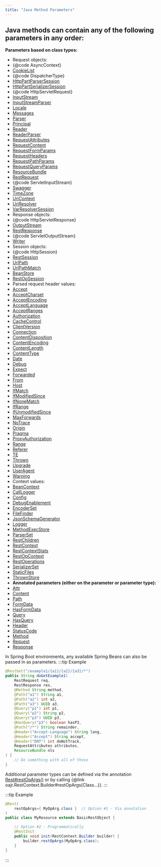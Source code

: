 ```yaml
---
title: "Java Method Parameters"
---
```


Java methods can contain any of the following parameters in any order:
-
**Parameters based on class types:**
- Request objects:
- \{@code AsyncContext\}
- [CookieList](../apidocs/org/apache/juneau/rest/arg/CookieList.html)
- \{@code DispatcherType\}
- [HttpPartParserSession](../apidocs/org/apache/juneau/httppart/HttpPartParserSession.html)
- [HttpPartSerializerSession](../apidocs/org/apache/juneau/httppart/HttpPartSerializerSession.html)
- \{@code HttpServletRequest\}
- [InputStream](../apidocs/java/io/InputStream.html)
- [InputStreamParser](../apidocs/org/apache/juneau/parser/InputStreamParser.html)
- [Locale](../apidocs/java/util/Locale.html)
- [Messages](../apidocs/org/apache/juneau/cp/Messages.html)
- [Parser](../apidocs/org/apache/juneau/parser/Parser.html)
- [Principal](../apidocs/java/security/Principal.html)
- [Reader](../apidocs/java/io/Reader.html)
- [ReaderParser](../apidocs/org/apache/juneau/parser/ReaderParser.html)
- [RequestAttributes](../apidocs/org/apache/juneau/rest/httppart/RequestAttributes.html)
- [RequestContent](../apidocs/org/apache/juneau/rest/httppart/RequestContent.html)
- [RequestFormParams](../apidocs/org/apache/juneau/rest/httppart/RequestFormParams.html)
- [RequestHeaders](../apidocs/org/apache/juneau/rest/httppart/RequestHeaders.html)
- [RequestPathParams](../apidocs/org/apache/juneau/rest/httppart/RequestPathParams.html)
- [RequestQueryParams](../apidocs/org/apache/juneau/rest/httppart/RequestQueryParams.html)
- [ResourceBundle](../apidocs/java/util/ResourceBundle.html)
- [RestRequest](../apidocs/org/apache/juneau/rest/RestRequest.html)
- \{@code ServletInputStream\}
- [Swagger](../apidocs/org/apache/juneau/dto/swagger/Swagger.html)
- [TimeZone](../apidocs/java/util/TimeZone.html)
- [UriContext](../apidocs/org/apache/juneau/UriContext.html)
- [UriResolver](../apidocs/org/apache/juneau/UriResolver.html)
- [VarResolverSession](../apidocs/org/apache/juneau/svl/VarResolverSession.html)
- Response objects:
- \{@code HttpServletResponse\}
- [OutputStream](../apidocs/java/io/OutputStream.html)
- [RestResponse](../apidocs/org/apache/juneau/rest/RestResponse.html)
- \{@code ServletOutputStream\}
- [Writer](../apidocs/java/io/Writer.html)
- Session objects:
- \{@code HttpSession\}
- [RestSession](../apidocs/org/apache/juneau/rest/RestSession.html)
- [UrlPath](../apidocs/org/apache/juneau/rest/util/UrlPath.html)
- [UrlPathMatch](../apidocs/org/apache/juneau/rest/util/UrlPathMatch.html)
- [BeanStore](../apidocs/org/apache/juneau/cp/BeanStore.html)
- [RestOpSession](../apidocs/org/apache/juneau/rest/RestOpSession.html)
- Parsed request header values:
- [Accept](../apidocs/org/apache/juneau/http/header/Accept.html)
- [AcceptCharset](../apidocs/org/apache/juneau/http/header/AcceptCharset.html)
- [AcceptEncoding](../apidocs/org/apache/juneau/http/header/AcceptEncoding.html)
- [AcceptLanguage](../apidocs/org/apache/juneau/http/header/AcceptLanguage.html)
- [AcceptRanges](../apidocs/org/apache/juneau/http/header/AcceptRanges.html)
- [Authorization](../apidocs/org/apache/juneau/http/header/Authorization.html)
- [CacheControl](../apidocs/org/apache/juneau/http/header/CacheControl.html)
- [ClientVersion](../apidocs/org/apache/juneau/http/header/ClientVersion.html)
- [Connection](../apidocs/org/apache/juneau/http/header/Connection.html)
- [ContentDisposition](../apidocs/org/apache/juneau/http/header/ContentDisposition.html)
- [ContentEncoding](../apidocs/org/apache/juneau/http/header/ContentEncoding.html)
- [ContentLength](../apidocs/org/apache/juneau/http/header/ContentLength.html)
- [ContentType](../apidocs/org/apache/juneau/http/header/ContentType.html)
- [Date](../apidocs/org/apache/juneau/http/header/Date.html)
- [Debug](../apidocs/org/apache/juneau/http/header/Debug.html)
- [Expect](../apidocs/org/apache/juneau/http/header/Expect.html)
- [Forwarded](../apidocs/org/apache/juneau/http/header/Forwarded.html)
- [From](../apidocs/org/apache/juneau/http/header/From.html)
- [Host](../apidocs/org/apache/juneau/http/header/Host.html)
- [IfMatch](../apidocs/org/apache/juneau/http/header/IfMatch.html)
- [IfModifiedSince](../apidocs/org/apache/juneau/http/header/IfModifiedSince.html)
- [IfNoneMatch](../apidocs/org/apache/juneau/http/header/IfNoneMatch.html)
- [IfRange](../apidocs/org/apache/juneau/http/header/IfRange.html)
- [IfUnmodifiedSince](../apidocs/org/apache/juneau/http/header/IfUnmodifiedSince.html)
- [MaxForwards](../apidocs/org/apache/juneau/http/header/MaxForwards.html)
- [NoTrace](../apidocs/org/apache/juneau/http/header/NoTrace.html)
- [Origin](../apidocs/org/apache/juneau/http/header/Origin.html)
- [Pragma](../apidocs/org/apache/juneau/http/header/Pragma.html)
- [ProxyAuthorization](../apidocs/org/apache/juneau/http/header/ProxyAuthorization.html)
- [Range](../apidocs/org/apache/juneau/http/header/Range.html)
- [Referer](../apidocs/org/apache/juneau/http/header/Referer.html)
- [TE](../apidocs/org/apache/juneau/http/header/TE.html)
- [Thrown](../apidocs/org/apache/juneau/http/header/Thrown.html)
- [Upgrade](../apidocs/org/apache/juneau/http/header/Upgrade.html)
- [UserAgent](../apidocs/org/apache/juneau/http/header/UserAgent.html)
- [Warning](../apidocs/org/apache/juneau/http/header/Warning.html)
- Context values:
- [BeanContext](../apidocs/org/apache/juneau/BeanContext.html)
- [CallLogger](../apidocs/org/apache/juneau/rest/logger/CallLogger.html)
- [Config](../apidocs/org/apache/juneau/config/Config.html)
- [DebugEnablement](../apidocs/org/apache/juneau/rest/debug/DebugEnablement.html)
- [EncoderSet](../apidocs/org/apache/juneau/encoders/EncoderSet.html)
- [FileFinder](../apidocs/org/apache/juneau/cp/FileFinder.html)
- [JsonSchemaGenerator](../apidocs/org/apache/juneau/jsonschema/JsonSchemaGenerator.html)
- [Logger](../apidocs/java/util/logging/Logger.html)
- [MethodExecStore](../apidocs/org/apache/juneau/rest/stats/MethodExecStore.html)
- [ParserSet](../apidocs/org/apache/juneau/parser/ParserSet.html)
- [RestChildren](../apidocs/org/apache/juneau/rest/RestChildren.html)
- [RestContext](../apidocs/org/apache/juneau/rest/RestContext.html)
- [RestContextStats](../apidocs/org/apache/juneau/rest/stats/RestContextStats.html)
- [RestOpContext](../apidocs/org/apache/juneau/rest/RestOpContext.html)
- [RestOperations](../apidocs/org/apache/juneau/rest/RestOperations.html)
- [SerializerSet](../apidocs/org/apache/juneau/serializer/SerializerSet.html)
- [StaticFiles](../apidocs/org/apache/juneau/rest/staticfile/StaticFiles.html)
- [ThrownStore](../apidocs/org/apache/juneau/rest/stats/ThrownStore.html)
- **Annotated parameters (either on the parameter or parameter type):**
- [Attr](../apidocs/org/apache/juneau/rest/annotation/Attr.html)
- [Content](../apidocs/org/apache/juneau/http/annotation/Content.html)
- [Path](../apidocs/org/apache/juneau/http/annotation/Path.html)
- [FormData](../apidocs/org/apache/juneau/http/annotation/FormData.html)
- [HasFormData](../apidocs/org/apache/juneau/http/annotation/HasFormData.html)
- [Query](../apidocs/org/apache/juneau/http/annotation/Query.html)
- [HasQuery](../apidocs/org/apache/juneau/http/annotation/HasQuery.html)
- [Header](../apidocs/org/apache/juneau/http/annotation/Header.html)
- [StatusCode](../apidocs/org/apache/juneau/http/annotation/StatusCode.html)
- [Method](../apidocs/org/apache/juneau/rest/annotation/Method.html)
- [Request](../apidocs/org/apache/juneau/http/annotation/Request.html)
- [Response](../apidocs/org/apache/juneau/http/annotation/Response.html)

In Spring Boot environments, any available Spring Beans can also be passed in as parameters.
:::tip Example


```java
@RestGet("/example1/{a1}/{a2}/{a3}/*")
public String doGetExample1(
    RestRequest req,
    RestResponse res,
    @Method String method,
    @Path("a1") String a1,
    @Path("a2") int a2,
    @Path("a3") UUID a3,
    @Query("p1") int p1,
    @Query("p2") String p2,
    @Query("p3") UUID p3,
    @HasQuery("p3") boolean hasP3,
    @Path("/*") String remainder,
    @Header("Accept-Language") String lang,
    @Header("Accept") String accept,
    @Header("DNT") int doNotTrack,
    RequestAttributes attributes,
    ResourceBundle nls
) {
    // Do something with all of those
}
```


Additional parameter types can be defined via the annotation [Rest#restOpArgs()](../apidocs/org/apache/juneau/rest/annotation/Rest.html#restOpArgs()) or by calling \{@link oajr.RestContext.Builder#restOpArgs(Class...)\}.
:::

:::tip Example


```java
@Rest(
    restOpArgs={ MyOpArg.class }  // Option #1 - Via annotation
)
public class MyResource extends BasicRestObject {

    // Option #2 - Programmatically
    @RestInit
    public void init(RestContext.Builder builder) {
        builder.restOpArgs(MyOpArg.class);
    }
}

```

:::
